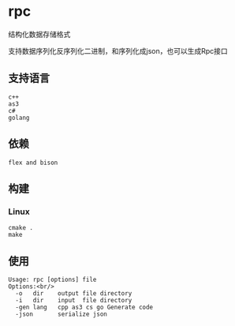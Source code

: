 # rpc

结构化数据存储格式

支持数据序列化反序列化二进制，和序列化成json，也可以生成Rpc接口

## 支持语言
```
c++
as3
c# 
golang
```

## 依赖
```
flex and bison
```

## 构建
### Linux 
```
cmake .
make 
```

## 使用
```
Usage: rpc [options] file
Options:<br/>
  -o   dir    output file directory
  -i   dir    input  file directory
  -gen lang   cpp as3 cs go Generate code
  -json       serialize json
```
